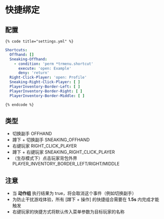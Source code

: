 # 快捷绑定

## 配置

`{% code title="settings.yml" %}`
```yaml
Shortcuts:
  Offhand: []
  Sneaking-Offhand:
    - condition: 'perm *trmenu.shortcut'
      execute: 'open: Example'
      deny: 'return'
  Right-Click-Player: 'open: Profile'
  Sneaking-Right-Click-Player: [ ]
  PlayerInventory-Border-Left: [ ]
  PlayerInventory-Border-Right: [ ]
  PlayerInventory-Border-Middle: [ ]
```
`{% endcode %}`

## 类型

* 切换副手 OFFHAND
* 蹲下 + 切换副手 SNEAKING\_OFFHAND
* 右键玩家 RIGHT\_CLICK\_PLAYER
* 蹲下 + 右键玩家 SNEAKING\_RIGHT\_CLICK\_PLAYER
* （生存模式下）点击玩家背包外界 PLAYER\_INVENTORY\_BORDER\_LEFT/RIGHT/MIDDLE

## 注意

* 当 **动作组** 执行结果为 true，将会取消这个事件（例如切换副手）
* 为防止干扰游戏体验，所有 \[蹲下 + 操作\] 的快捷组合需要在 **1.5s** 内完成才能触发
* 右键玩家的快捷方式将默认传入菜单参数为目标玩家的名称

